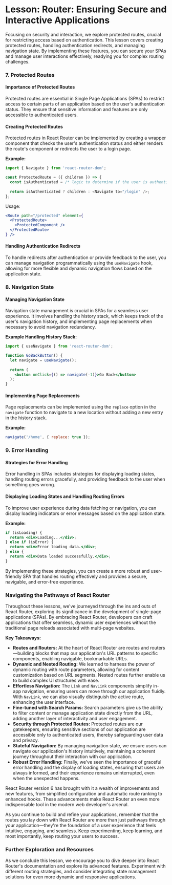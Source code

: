 # Lesson: Router: Ensuring Secure and Interactive Applications

Focusing on security and interaction, we explore protected routes, crucial for restricting access based on authentication. This lesson covers creating protected routes, handling authentication redirects, and managing navigation state. By implementing these features, you can secure your SPAs and manage user interactions effectively, readying you for complex routing challenges.

### 7. Protected Routes

#### Importance of Protected Routes
Protected routes are essential in Single Page Applications (SPAs) to restrict access to certain parts of an application based on the user's authentication status. They ensure that sensitive information and features are only accessible to authenticated users.

#### Creating Protected Routes
Protected routes in React Router can be implemented by creating a wrapper component that checks the user's authentication status and either renders the route's component or redirects the user to a login page.

**Example:**
```jsx
import { Navigate } from 'react-router-dom';

const ProtectedRoute = ({ children }) => {
  const isAuthenticated = /* logic to determine if the user is authenticated */;
  
  return isAuthenticated ? children : <Navigate to="/login" />;
};
```
Usage:
```jsx
<Route path="/protected" element={
  <ProtectedRoute>
    <ProtectedComponent />
  </ProtectedRoute>
} />
```

#### Handling Authentication Redirects
To handle redirects after authentication or provide feedback to the user, you can manage navigation programmatically using the `useNavigate` hook, allowing for more flexible and dynamic navigation flows based on the application state.

### 8. Navigation State

#### Managing Navigation State
Navigation state management is crucial in SPAs for a seamless user experience. It involves handling the history stack, which keeps track of the user's navigation history, and implementing page replacements when necessary to avoid navigation redundancy.

**Example Handling History Stack:**
```jsx
import { useNavigate } from 'react-router-dom';

function GoBackButton() {
  let navigate = useNavigate();
  
  return (
    <button onClick={() => navigate(-1)}>Go Back</button>
  );
}
```

#### Implementing Page Replacements
Page replacements can be implemented using the `replace` option in the `navigate` function to navigate to a new location without adding a new entry in the history stack.

**Example:**
```jsx
navigate('/home', { replace: true });
```

### 9. Error Handling

#### Strategies for Error Handling
Error handling in SPAs includes strategies for displaying loading states, handling routing errors gracefully, and providing feedback to the user when something goes wrong.

#### Displaying Loading States and Handling Routing Errors
To improve user experience during data fetching or navigation, you can display loading indicators or error messages based on the application state.

**Example:**
```jsx
if (isLoading) {
  return <div>Loading...</div>;
} else if (isError) {
  return <div>Error loading data.</div>;
} else {
  return <div>Data loaded successfully.</div>;
}
```
By implementing these strategies, you can create a more robust and user-friendly SPA that handles routing effectively and provides a secure, navigable, and error-free experience.

### Navigating the Pathways of React Router

Throughout these lessons, we've journeyed through the ins and outs of React Router, exploring its significance in the development of single-page applications (SPAs). By embracing React Router, developers can craft applications that offer seamless, dynamic user experiences without the traditional page reloads associated with multi-page websites.

**Key Takeaways:**

- **Routes and Routers:** At the heart of React Router are routes and routers—building blocks that map our application's URL patterns to specific components, enabling navigable, bookmarkable URLs.
- **Dynamic and Nested Routing:** We learned to harness the power of dynamic routing with route parameters, allowing for content customization based on URL segments. Nested routes further enable us to build complex UI structures with ease.
- **Effortless Navigation:** The `Link` and `NavLink` components simplify in-app navigation, ensuring users can move through our application fluidly. With `NavLink`, we can also visually distinguish the active route, enhancing the user interface.
- **Fine-tuned with Search Params:** Search parameters give us the ability to filter content or manage application state directly from the URL, adding another layer of interactivity and user engagement.
- **Security through Protected Routes:** Protected routes are our gatekeepers, ensuring sensitive sections of our application are accessible only to authenticated users, thereby safeguarding user data and privacy.
- **Stateful Navigation:** By managing navigation state, we ensure users can navigate our application's history intuitively, maintaining a coherent journey throughout their interaction with our application.
- **Robust Error Handling:** Finally, we've seen the importance of graceful error handling and the display of loading states, ensuring that users are always informed, and their experience remains uninterrupted, even when the unexpected happens.

React Router version 6 has brought with it a wealth of improvements and new features, from simplified configuration and automatic route ranking to enhanced hooks. These advancements make React Router an even more indispensable tool in the modern web developer's arsenal.

As you continue to build and refine your applications, remember that the routes you lay down with React Router are more than just pathways through your application—they're the foundation of a user experience that feels intuitive, engaging, and seamless. Keep experimenting, keep learning, and most importantly, keep routing your users to success.

### Further Exploration and Resources

As we conclude this lesson, we encourage you to dive deeper into React Router's documentation and explore its advanced features. Experiment with different routing strategies, and consider integrating state management solutions for even more dynamic and responsive applications.

